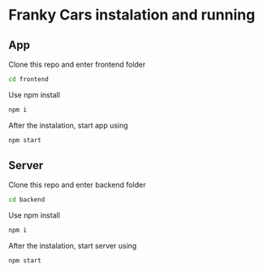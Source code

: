# Franky Cars instalation and running

## App


Clone this repo and enter frontend folder

```bash
cd frontend
```

Use npm install

```bash
npm i
```
After the instalation, start app using

```bash
npm start
```

## Server


Clone this repo and enter backend folder

```bash
cd backend
```

Use npm install

```bash
npm i
```
After the instalation, start server using

```bash
npm start
```